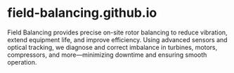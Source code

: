 # field-balancing.github.io
Field Balancing provides precise on-site rotor balancing to reduce vibration, extend equipment life, and improve efficiency. Using advanced sensors and optical tracking, we diagnose and correct imbalance in turbines, motors, compressors, and more—minimizing downtime and ensuring smooth operation.
